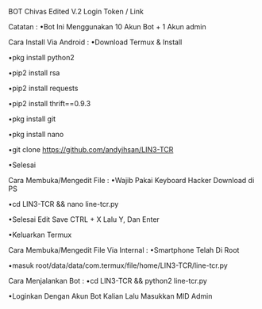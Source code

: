 BOT Chivas Edited V.2 Login Token / Link

Catatan :
•Bot Ini Menggunakan 10 Akun Bot + 1 Akun admin 


Cara Install Via Android :
•Download Termux & Install

•pkg install python2

•pip2 install rsa

•pip2 install requests

•pip2 install thrift==0.9.3

•pkg install git

•pkg install nano

•git clone https://github.com/andyihsan/LIN3-TCR

•Selesai

Cara Membuka/Mengedit File :
•Wajib Pakai Keyboard Hacker Download di PS

•cd LIN3-TCR && nano line-tcr.py

•Selesai Edit Save CTRL + X Lalu Y, Dan Enter

•Keluarkan Termux


Cara Membuka/Mengedit File Via Internal :
•Smartphone Telah Di Root

•masuk root/data/data/com.termux/file/home/LIN3-TCR/line-tcr.py


Cara Menjalankan Bot :
•cd LIN3-TCR && python2 line-tcr.py

•Loginkan Dengan Akun Bot Kalian Lalu Masukkan MID Admin
